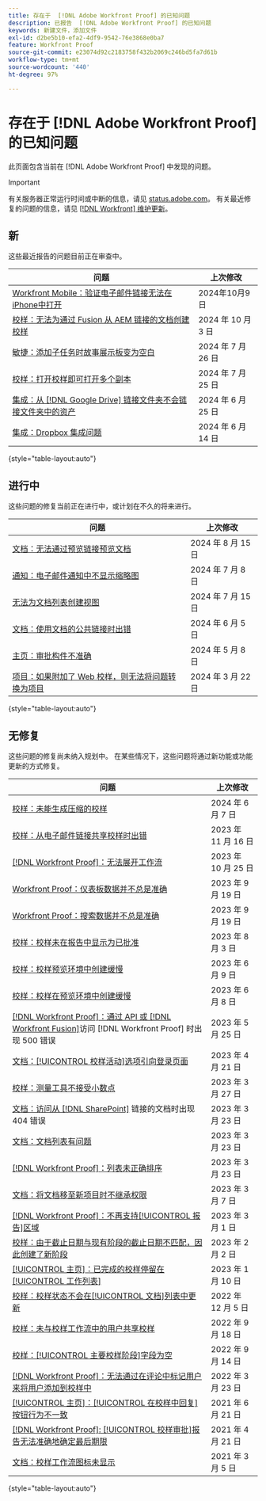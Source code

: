 ```yaml
---
title: 存在于  [!DNL Adobe Workfront Proof] 的已知问题
description: 已报告  [!DNL Adobe Workfront Proof] 的已知问题
keywords: 新建文件，添加文件
exl-id: d2be5b10-efa2-4df9-9542-76e3868e0ba7
feature: Workfront Proof
source-git-commit: e23074d92c2183758f432b2069c246bd5fa7d61b
workflow-type: tm+mt
source-wordcount: '440'
ht-degree: 97%

---
```


# 存在于 [!DNL Adobe Workfront Proof] 的已知问题

此页面包含当前在 [!DNL Adobe Workfront Proof] 中发现的问题。

>[!IMPORTANT]
>
>有关服务器正常运行时间或中断的信息，请见 [status.adobe.com](https://status.adobe.com)。 有关最近修复的问题的信息，请见 [[!DNL Workfront]  维护更新](../maintenance/current-updates.md)。

## 新

这些最近报告的问题目前正在审查中。

| **问题** | **上次修改** |
| -----------------------------------------------------------------| ----------------- |
| [Workfront Mobile：验证电子邮件链接无法在iPhone中打开](known-issues-workfront/wf-mobile-proof-email-link-wont-open.md) | 2024年10月9日 |
| [校样：无法为通过 Fusion 从 AEM 链接的文档创建校样](known-issues-workfront/wf-proof-linked-aem-fusion-docs-dont-generate.md) | 2024 年 10 月 3 日 |
| [敏捷：添加子任务时故事展示板变为空白](known-issues-workfront/wf-agile-blank-screen-when-adding-subtask.md) | 2024 年 7 月 26 日 |
| [校样：打开校样即可打开多个副本](known-issues-workfront/wf-proofs-two-proofs-open.md) | 2024 年 7 月 25 日 |
| [集成：从  [!DNL Google Drive]  链接文件夹不会链接文件夹中的资产](known-issues-workfront/wf-integration-google-folder-not-link-assets.md) | 2024 年 6 月 25 日 |
| [集成：Dropbox 集成问题](known-issues-workfront/wf-integrations-issues-with-dropbox.md) | 2024 年 6 月 14 日 |

{style="table-layout:auto"}

## 进行中

这些问题的修复当前正在进行中，或计划在不久的将来进行。

| **问题** | **上次修改** |
| -----------------------------------------------------------------| ----------------- |
| [文档：无法通过预览链接预览文档](known-issues-workfront/wf-documents-cannot-preview-by-pasting-link.md) | 2024 年 8 月 15 日 |
| [通知：电子邮件通知中不显示缩略图](known-issues-workfront/wf-notifications-thumbnails-not-loading.md) | 2024 年 7 月 8 日 |
| [无法为文档列表创建视图](known-issues-workfront/wf-documents-cannot-add-new-view.md) | 2024 年 7 月 15 日 |
| [文档：使用文档的公共链接时出错](known-issues-workfront/wf-documents-public-link-not-working.md) | 2024 年 6 月 5 日 |
| [主页：审批构件不准确](known-issues-workfront/wf-home-approvals-widget-not-up-to-date.md) | 2024 年 5 月 8 日 |
| [项目：如果附加了 Web 校样，则无法将问题转换为项目](known-issues-workfront/wf-project-conversion-fails-if-document-linked.md) | 2024 年 3 月 22 日 |

{style="table-layout:auto"}

## 无修复

这些问题的修复尚未纳入规划中。 在某些情况下，这些问题将通过新功能或功能更新的方式修复。

| **问题** | **上次修改** |
| -----------------------------------------------------------------| ----------------- |
| [校样：未能生成压缩的校样](known-issues-workfront/wf-proofs-zipped-proofs-fail.md) | 2024 年 6 月 7 日 |
| [校样：从电子邮件链接共享校样时出错](known-issues-workfront/inactive/wf-proofs-error-when-sharing-proof-from-email.md) | 2023 年 11 月 16 日 |
| [[!DNL Workfront Proof]：无法展开工作流](known-issues-workfront-proof/proof-cannot-view-workflow.md) | 2023 年 10 月 25 日 |
| [Workfront Proof：仪表板数据并不总是准确](known-issues-workfront-proof/proof-dashboard-data-may-not-be-accurate.md) | 2023 年 9 月 19 日 |
| [Workfront Proof：搜索数据并不总是准确](known-issues-workfront-proof/proof-search-data-not-may-not-be-accurate.md) | 2023 年 9 月 19 日 |
| [校样：校样未在报告中显示为已批准](known-issues-workfront/inactive/wf-proofs-not-showing-approved-in-report.md) | 2023 年 8 月 3 日 |
| [校样：校样预览环境中创建缓慢](known-issues-workfront-proof/proof-dependency-rules-multichoice.md) | 2023 年 6 月 9 日 |
| [校样：校样在预览环境中创建缓慢](known-issues-workfront/inactive/wf-proofs-in-preview-created-slowly.md) | 2023 年 6 月 8 日 |
| [[!DNL Workfront Proof]：通过 API 或 [!DNL Workfront Fusion]](known-issues-workfront-proof/proof-500-error-getallproofs.md)访问 [!DNL Workfront Proof] 时出现 500 错误 | 2023 年 5 月 25 日 |
| [文档：[!UICONTROL 校样活动]选项引向登录页面](known-issues-workfront/inactive/wf-documents-taken-to-login-screen.md) | 2023 年 4 月 21 日 |
| [校样：测量工具不接受小数点](known-issues-workfront/inactive/wf-proofs-measure-not-not-accepting-decimals.md) | 2023 年 3 月 27 日 |
| [文档：访问从  [!DNL SharePoint]](known-issues-workfront/inactive/wf-documents-404-when-accessing-document-in-sharepoint.md) 链接的文档时出现 404 错误 | 2023 年 3 月 23 日 |
| [文档：文档列表有问题](known-issues-workfront/inactive/wf-documents-list-missing-elements.md) | 2023 年 3 月 23 日 |
| [[!DNL Workfront Proof]：列表未正确排序](known-issues-workfront-proof/proof-lists-not-sorted-correctly.md) | 2023 年 3 月 23 日 |
| [文档：将文档移至新项目时不继承权限](known-issues-workfront/inactive/wf-documents-permissions-not-interited-when-moved.md) | 2023 年 3 月 7 日 |
| [[!DNL Workfront Proof]：不再支持[!UICONTROL 报告]区域](known-issues-workfront-proof/proof-reports-analytics-not-working.md) | 2023 年 3 月 1 日 |
| [校样：由于截止日期与现有阶段的截止日期不匹配，因此创建了新阶段](known-issues-workfront-proof/proof-new-stage-created.md) | 2023 年 2 月 2 日 |
| [[!UICONTROL 主页]：已完成的校样停留在[!UICONTROL 工作列表]](known-issues-workfront-proof/completed-proofs-stuck-in-the-work-list.md) | 2023 年 1 月 10 日 |
| [校样：校样状态不会在[!UICONTROL 文档]列表中更新](known-issues-workfront/inactive/wf-documents-status-not-updating-in-document-list.md) | 2022 年 12 月 5 日 |
| [校样：未与校样工作流中的用户共享校样](known-issues-workfront-proof/proof-user-in-stage-does-not-get-access.md) | 2022 年 9 月 18 日 |
| [校样：[!UICONTROL 主要校样阶段]字段为空](known-issues-workfront/inactive/wf-documents-stages-do-not-populate-on-proof.md) | 2022 年 9 月 14 日 |
| [[!DNL Workfront Proof]：无法通过在评论中标记用户来将用户添加到校样中](known-issues-workfront-proof/cannot-add-user-to-proof.md) | 2022 年 3 月 23 日 |
| [[!UICONTROL 主页]：[!UICONTROL 在校样中回复]按钮行为不一致](known-issues-workfront-proof/reply-in-proof-button-behavior-is-inconsistent.md) | 2021 年 6 月 21 日 |
| [[!DNL Workfront Proof]: [!UICONTROL 校样审批]报告无法准确地确定最后期限](known-issues-workfront-proof/proof-approval-report-cant-accurately-determine-deadlines.md) | 2021 年 4 月 21 日 |
| [文档：校样工作流图标未显示](known-issues-workfront-proof/proof-workflow-icon-is-not-displaying.md) | 2021 年 3 月 5 日 |

{style="table-layout:auto"}

